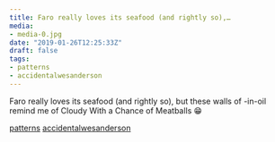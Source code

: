 ```yaml
---
title: Faro really loves its seafood (and rightly so),…
media:
- media-0.jpg
date: "2019-01-26T12:25:33Z"
draft: false
tags:
- patterns
- accidentalwesanderson
---
```

Faro really loves its seafood \(and rightly so\), but these walls of <seafood>-in-oil remind me of Cloudy With a Chance of Meatballs 😁



[patterns](/tags/patterns) [accidentalwesanderson](/tags/accidentalwesanderson)

